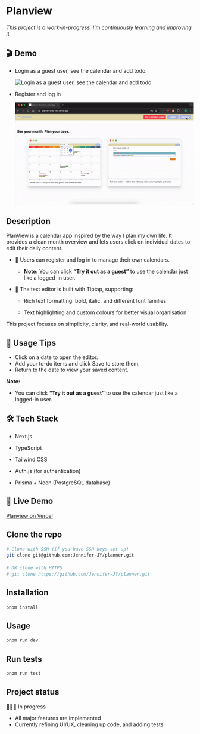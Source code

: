# Planview

_This project is a work-in-progress. I’m continuously learning and improving it_

## 🎬 Demo

- Login as a guest user, see the calendar and add todo.

  ![Login as a guest user, see the calendar and add todo.](docs/demo-calendar.gif)

- Register and log in

  ![Register and log in](docs/demo-auth.gif)

## Description

PlanView is a calendar app inspired by the way I plan my own life. It provides a clean month overview and lets users click on individual dates to edit their daily content.

- 🔐 Users can register and log in to manage their own calendars.

  - **Note:**
    You can click **“Try it out as a guest”** to use the calendar just like a logged-in user.

- 📝 The text editor is built with Tiptap, supporting:

  - Rich text formatting: bold, italic, and different font families

  - Text highlighting and custom colours for better visual organisation

This project focuses on simplicity, clarity, and real-world usability.

## 📝 Usage Tips

- Click on a date to open the editor.
- Add your to-do items and click Save to store them.
- Return to the date to view your saved content.

**Note:**

- You can click **“Try it out as a guest”** to use the calendar just like a logged-in user.

## 🛠️ Tech Stack

- Next.js

- TypeScript

- Tailwind CSS

- Auth.js (for authentication)

- Prisma + Neon (PostgreSQL database)

## 🚀 Live Demo

[Planview on Vercel](https://planner-drab-two.vercel.app/)

## Clone the repo

```bash
# Clone with SSH (if you have SSH keys set up)
git clone git@github.com:Jennifer-JY/planner.git

# OR clone with HTTPS
# git clone https://github.com/Jennifer-JY/planner.git
```

## Installation

```bash
pnpm install
```

## Usage

```bash
pnpm run dev
```

## Run tests

```bash
pnpm run test
```

## Project status

👩🏻‍💻 In progress

- All major features are implemented
- Currently refining UI/UX, cleaning up code, and adding tests
